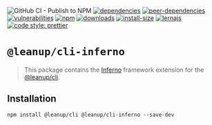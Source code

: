 ![GitHub CI - Publish to NPM](https://github.com/leanupjs/leanup/workflows/GitHub%20CI%20-%20Publish%20to%20NPM/badge.svg)
[![dependencies][dependencies]][dependencies-url]
[![peer-dependencies][peer-dependencies]][peer-dependencies-url]
[![vulnerabilities][vulnerabilities]][vulnerabilities-url]
[![npm][npm]][npm-url]
[![downloads][downloads]][downloads-url]
[![install-size][install-size]][install-size-url]
[![lernajs][lernajs]][lernajs-url]
[![code style: prettier](https://img.shields.io/badge/code_style-prettier-ff69b4.svg)](https://github.com/prettier/prettier)

[npm]: https://img.shields.io/npm/v/@leanup/cli-inferno
[npm-url]: https://www.npmjs.com/package/@leanup/cli-inferno
[dependencies]: https://status.david-dm.org/gh/leanupjs/leanup.svg?path=packages/cli/frameworks/inferno&ref=release/1.1
[dependencies-url]: https://david-dm.org/leanupjs/leanup?path=packages/cli/frameworks/inferno&ref=release/1.1
[peer-dependencies]: https://status.david-dm.org/gh/leanupjs/leanup.svg?path=packages/cli/frameworks/inferno&ref=release/1.1&type=peer
[peer-dependencies-url]: https://david-dm.org/leanupjs/leanup?path=packages/cli/frameworks/inferno&ref=release/1.1&type=peer
[vulnerabilities]: https://snyk.io/test/npm/@leanup/cli-inferno/badge.svg
[vulnerabilities-url]: https://snyk.io/test/npm/@leanup/cli-inferno
[downloads]: https://img.shields.io/npm/dt/@leanup/cli-inferno
[downloads-url]: https://npmcharts.com/compare/@leanup/cli-inferno?minimal=true
[install-size]: https://packagephobia.now.sh/badge?p=@leanup/cli-inferno@next
[install-size-url]: https://packagephobia.now.sh/result?p=@leanup/cli-inferno@next
[lernajs]: https://img.shields.io/badge/managed%20with-lerna-blueviolet
[lernajs-url]: https://lerna.js.org

# `@leanup/cli-inferno`

> This package contains the [Inferno](https://infernojs.org) framework extension for the [@leanup/cli](https://www.npmjs.com/package/@leanup/cli).

## Installation

`npm install @leanup/cli @leanup/cli-inferno --save-dev`
